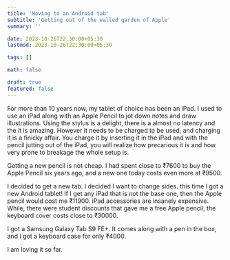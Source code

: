 ```yaml
---
title: 'Moving to an Android tab'
subtitle: 'Getting out of the walled garden of Apple'
summary: ''

date: 2023-10-26T22:30:00+05:30
lastmod: 2023-10-26T22:30:00+05:30

tags: []

math: false

draft: true
featured: false
---
```


For more than 10 years now, my tablet of choice has been an iPad. 
I used to use an iPad along with an Apple Pencil to jot down notes and draw illustrations.
Using the stylus is a delight, there is a almost no latency and the it is amazing.
However it needs to be charged to be used, and charging it is a finicky affair. 
You charge it by inserting it in the iPad and with the pencil jutting out of the iPad, you will realize how precarious it is and how very prone to breakage the whole setup is.

Getting a new pencil is not cheap. 
I had spent close to ₹7600 to buy the Apple Pencil six years ago, and a new one today costs even more at ₹9500.

I decided to get a new tab.
I decided I want to change sides. this time I got a new Android tablet! 
If I get any iPad that is not the base one, then the Apple pencil would cost me ₹11900. 
iPad accessories are insanely expensive. 
While, there were student discounts that gave me a free Apple pencil, the keyboard cover costs close to ₹30000.

I got a Samsung Galaxy Tab S9 FE+. 
It comes along with a pen in the box, and I got a keyboard case for only ₹4000. 

I am loving it so far. 
